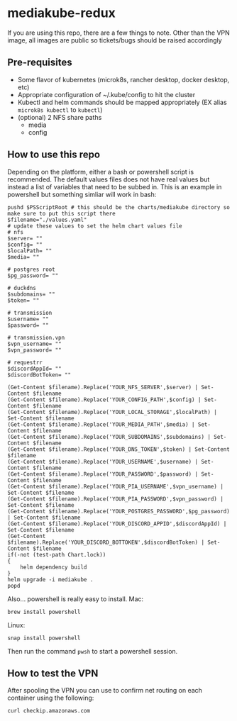 # mediakube-redux
If you are using this repo, there are a few things to note. Other than the VPN image, all images are public so tickets/bugs should be raised accordingly

## Pre-requisites
- Some flavor of kubernetes (microk8s, rancher desktop, docker desktop, etc)
- Appropriate configuration of ~/.kube/config to hit the cluster
- Kubectl and helm commands should be mapped appropriately (EX alias `microk8s kubectl` to `kubectl`)
- (optional) 2 NFS share paths
    - media
    - config

## How to use this repo
Depending on the platform, either a bash or powershell script is recommended. The default values files does not have real values but instead a list of variables that need to be subbed in. This is an example in powershell but something simliar will work in bash:

```
pushd $PSScriptRoot # this should be the charts/mediakube directory so make sure to put this script there
$filename="./values.yaml"
# update these values to set the helm chart values file
# nfs
$server= ""
$config= ""
$localPath= ""
$media= ""

# postgres root
$pg_password= ""

# duckdns
$subdomains= ""
$token= ""

# transmission
$username= ""
$password= ""

# transmission.vpn
$vpn_username= ""
$vpn_password= ""

# requestrr
$discordAppId= ""
$discordBotToken= ""

(Get-Content $filename).Replace('YOUR_NFS_SERVER',$server) | Set-Content $filename
(Get-Content $filename).Replace('YOUR_CONFIG_PATH',$config) | Set-Content $filename
(Get-Content $filename).Replace('YOUR_LOCAL_STORAGE',$localPath) | Set-Content $filename
(Get-Content $filename).Replace('YOUR_MEDIA_PATH',$media) | Set-Content $filename
(Get-Content $filename).Replace('YOUR_SUBDOMAINS',$subdomains) | Set-Content $filename
(Get-Content $filename).Replace('YOUR_DNS_TOKEN',$token) | Set-Content $filename
(Get-Content $filename).Replace('YOUR_USERNAME',$username) | Set-Content $filename
(Get-Content $filename).Replace('YOUR_PASSWORD',$password) | Set-Content $filename
(Get-Content $filename).Replace('YOUR_PIA_USERNAME',$vpn_username) | Set-Content $filename
(Get-Content $filename).Replace('YOUR_PIA_PASSWORD',$vpn_password) | Set-Content $filename
(Get-Content $filename).Replace('YOUR_POSTGRES_PASSWORD',$pg_password) | Set-Content $filename
(Get-Content $filename).Replace('YOUR_DISCORD_APPID',$discordAppId) | Set-Content $filename
(Get-Content $filename).Replace('YOUR_DISCORD_BOTTOKEN',$discordBotToken) | Set-Content $filename
if(-not (test-path Chart.lock))
{
    helm dependency build
}
helm upgrade -i mediakube .
popd
```

Also... powershell is really easy to install.
Mac:

`brew install powershell`

Linux:

`snap install powershell`

Then run the command `pwsh` to start a powershell session.


## How to test the VPN
After spooling the VPN you can use to confirm net routing on each container using the following:

`curl checkip.amazonaws.com`